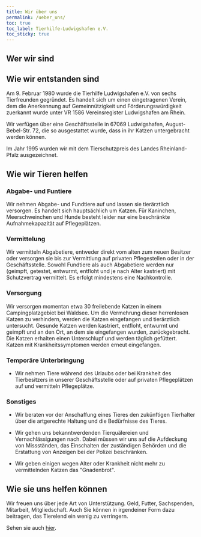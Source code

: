 ```yaml
---
title: Wir über uns
permalink: /ueber_uns/
toc: true
toc_label: Tierhilfe-Ludwigshafen e.V.
toc_sticky: true
---
```

## Wer wir sind

## Wie wir entstanden sind


Am 9. Februar 1980 wurde die Tierhilfe Ludwigshafen e.V. von sechs Tierfreunden gegründet. Es handelt sich um einen eingetragenen Verein, dem die Anerkennung auf Gemeinnützigkeit und Förderungswürdigkeit zuerkannt wurde unter VR 1586 Vereinsregister Ludwigshafen am Rhein.

Wir verfügen über eine Geschäftsstelle in 67069 Ludwigshafen, August-Bebel-Str. 72, die so ausgestattet wurde, dass in ihr Katzen untergebracht werden können.

Im Jahr 1995 wurden wir mit dem Tierschutzpreis des Landes Rheinland-Pfalz ausgezeichnet.

## Wie wir Tieren helfen


### Abgabe- und Funtiere
Wir nehmen Abgabe- und Fundtiere auf und lassen sie tierärztlich versorgen. Es handelt sich hauptsächlich um Katzen. Für Kaninchen, Meerschweinchen und Hunde besteht leider nur eine beschränkte Aufnahmekapazität auf Pflegeplätzen.

 
### Vermittelung
Wir vermitteln Abgabetiere, entweder direkt vom alten zum neuen Besitzer oder versorgen sie bis zur Vermittlung auf privaten Pflegestellen oder in der Geschäftsstelle. Sowohl Fundtiere als auch Abgabetiere werden nur (geimpft, getestet, entwurmt, entfloht und je nach Alter kastriert) mit Schutzvertrag vermittelt. Es erfolgt mindestens eine Nachkontrolle.

### Versorgung
Wir versorgen momentan etwa 30 freilebende Katzen in einem Campingplatzgebiet bei Waldsee. Um die Vermehrung dieser herrenlosen Katzen zu verhindern, werden die Katzen eingefangen und tierärztlich untersucht. Gesunde Katzen werden kastriert, entfloht, entwurmt und geimpft und an den Ort, an dem sie eingefangen wurden, zurückgebracht. Die Katzen erhalten einen Unterschlupf und werden täglich gefüttert. Katzen mit Krankheitssymptomen werden erneut eingefangen.

### Temporäre Unterbringung
- Wir nehmen Tiere während des Urlaubs oder bei Krankheit des Tierbesitzers in unserer Geschäftsstelle oder auf privaten Pflegeplätzen auf und vermitteln Pflegeplätze.


### Sonstiges 
- Wir beraten vor der Anschaffung eines Tieres den zukünftigen Tierhalter über die artgerechte Haltung und die Bedürfnisse des Tieres.

- Wir gehen uns bekanntwerdenden Tierquälereien und Vernachlässigungen nach. Dabei müssen wir uns auf die Aufdeckung von Missständen, das Einschalten der zuständigen Behörden und die Erstattung von Anzeigen bei der Polizei beschränken.

- Wir geben einigen wegen Alter oder Krankheit nicht mehr zu vermittelnden Katzen das "Gnadenbrot".

 
## Wie sie uns helfen können

Wir freuen uns über jede Art von Unterstützung. Geld, Futter, Sachspenden, Mitarbeit, Mitgliedschaft. Auch Sie können in irgendeiner Form dazu beitragen, das Tierelend ein wenig zu verringern.

Sehen sie auch [hier](/unterstuetzung/).


